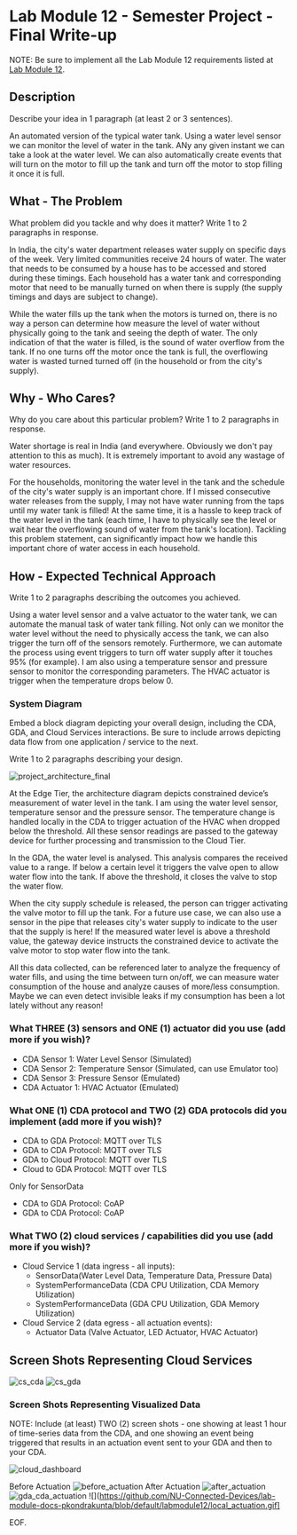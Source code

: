 # Lab Module 12 - Semester Project - Final Write-up

NOTE: Be sure to implement all the Lab Module 12 requirements listed at [Lab Module 12](https://github.com/orgs/programming-the-iot/projects/1#column-10488565).


## Description

Describe your idea in 1 paragraph (at least 2 or 3 sentences).

An automated version of the typical water tank. Using a water level sensor we can monitor the level of water in the tank. ANy any given instant we can take a look at the water level. We can also automatically create events that will turn on the motor to fill up the tank and turn off the motor to stop filling it once it is full.


## What - The Problem 

What problem did you tackle and why does it matter? Write 1 to 2 paragraphs in response.

In India, the city's water department releases water supply on specific days of the week. Very limited communities receive 24 hours of water. The water that needs to be consumed by a house has to be accessed and stored during these timings. Each household has a water tank and corresponding motor that need to be manually turned on when there is supply (the supply timings and days are subject to change). 

While the water fills up the tank when the motors is turned on, there is no way a person can determine how measure the level of water without physically going to the tank and seeing the depth of water. The only indication of that the water is filled, is the sound of water overflow from the tank. If no one turns off the motor once the tank is full, the overflowing water is wasted turned turned off (in the household or from the city's supply).


## Why - Who Cares? 

Why do you care about this particular problem? Write 1 to 2 paragraphs in response.

Water shortage is real in India (and everywhere. Obviously we don't pay attention to this as much). It is extremely important to avoid any wastage of water resources. 

For the households, monitoring the water level in the tank and the schedule of the city's water supply is an important chore. If I missed consecutive water releases from the supply, I may not have water running from the taps until my water tank is filled! At the same time, it is a hassle to keep track of the water level in the tank (each time, I have to physically see the level or wait hear the overflowing sound of water from the tank's location). Tackling this problem statement, can significantly impact how we handle this important chore of water access in each household.

## How - Expected Technical Approach

Write 1 to 2 paragraphs describing the outcomes you achieved.

Using a water level sensor and a valve actuator to the water tank, we can automate the manual task of water tank filling. Not only can we monitor the water level without the need to physically access the tank, we can also trigger the turn off of the sensors remotely. Furthermore, we can automate the process using event triggers to turn off water supply after it touches 95% (for example). I am also using a temperature sensor and pressure sensor to monitor the corresponding parameters. The HVAC actuator is trigger when the temperature drops below 0. 


### System Diagram

Embed a block diagram depicting your overall design, including the CDA, GDA, and Cloud Services interactions.
Be sure to include arrows depicting data flow from one application / service to the next.

Write 1 to 2 paragraphs describing your design.

![project_architecture_final](https://github.com/NU-Connected-Devices/lab-module-docs-pkondrakunta/blob/default/labmodule12/project_architecture_final.png)

At the Edge Tier, the architecture diagram depicts constrained device’s measurement of water level in the tank. I am using the water level sensor, temperature sensor and the pressure sensor. The temperature change is handled locally in the CDA to trigger actuation of the HVAC when dropped below the threshold. All these sensor readings are passed to the gateway device for further processing and transmission to the Cloud Tier.

In the GDA, the water level is analysed. This analysis compares the received value to a range. If below a certain level it triggers the valve open to allow water flow into the tank. If above the threshold, it closes the valve to stop the water flow. 

When the city supply schedule is released, the person can trigger activating the valve motor to fill up the tank. For a future use case, we can also use a sensor in the pipe that releases city's water supply to indicate to the user that the supply is here! If the measured water level is above a threshold value, the gateway device instructs the constrained device to activate the valve motor to stop water flow into the tank.

All this data collected, can be referenced later to analyze the frequency of water fills, and using the time between turn on/off, we can measure water consumption of the house and analyze causes of more/less consumption. Maybe we can even detect invisible leaks if my consumption has been a lot lately without any reason!


### What THREE (3) sensors and ONE (1) actuator did you use (add more if you wish)?

- CDA Sensor 1: Water Level Sensor (Simulated)
- CDA Sensor 2: Temperature Sensor (Simulated, can use Emulator too)
- CDA Sensor 3: Pressure Sensor (Emulated)
- CDA Actuator 1: HVAC Actuator (Emulated)

### What ONE (1) CDA protocol and TWO (2) GDA protocols did you implement (add more if you wish)?

- CDA to GDA Protocol: MQTT over TLS
- GDA to CDA Protocol: MQTT over TLS
- GDA to Cloud Protocol: MQTT over TLS
- Cloud to GDA Protocol: MQTT over TLS

Only for SensorData
- CDA to GDA Protocol: CoAP
- GDA to CDA Protocol: CoAP

### What TWO (2) cloud services / capabilities did you use (add more if you wish)?

- Cloud Service 1 (data ingress - all inputs):
	- SensorData(Water Level Data, Temperature Data, Pressure Data)
	- SystemPerformanceData (CDA CPU Utilization, CDA Memory Utilization)
	- SystemPerformanceData (GDA CPU Utilization, GDA Memory Utilization)
- Cloud Service 2 (data egress - all actuation events):
	- Actuator Data (Valve Actuator, LED Actuator, HVAC Actuator)

## Screen Shots Representing Cloud Services

![cs_cda](https://github.com/NU-Connected-Devices/lab-module-docs-pkondrakunta/blob/default/labmodule12/cs_cda.png)
![cs_gda](https://github.com/NU-Connected-Devices/lab-module-docs-pkondrakunta/blob/default/labmodule12/cs_gda.png)

### Screen Shots Representing Visualized Data

NOTE: Include (at least) TWO (2) screen shots - one showing at least 1 hour
of time-series data from the CDA, and one showing an event being triggered
that results in an actuation event sent to your GDA and then to your CDA.

![cloud_dashboard](https://github.com/NU-Connected-Devices/lab-module-docs-pkondrakunta/blob/default/labmodule12/cloud_dashboard.png)

Before Actuation
![before_actuation](https://github.com/NU-Connected-Devices/lab-module-docs-pkondrakunta/blob/default/labmodule12/before_actuation.png)
After Actuation
![after_actuation](https://github.com/NU-Connected-Devices/lab-module-docs-pkondrakunta/blob/default/labmodule12/after_actuation.png)
![gda_cda_actuation](https://github.com/NU-Connected-Devices/lab-module-docs-pkondrakunta/blob/default/labmodule12/gda_cda_actuation.png)
![](https://github.com/NU-Connected-Devices/lab-module-docs-pkondrakunta/blob/default/labmodule12/local_actuation.gif]

EOF.
